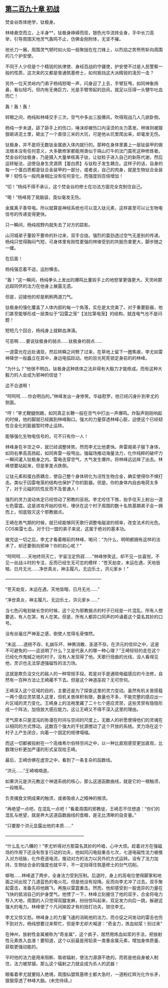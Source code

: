 ## [第二百九十章 初战](https://www.xxbiquge.com/11_11207/8973658.html)


  焚金谷炼体绝学，钛极身。

  林峰悬空而立，上半身**，钛极身峥嵘而现，银色光华流转全身，手中长刀高举，引导周围天地灵气轰鸣不止，仿佛金刚附体，无坚不摧。

  他长刀一展，周围灵气顿时如火焰一般聚拢在在刀锋上，以烈焰之势熊熊斩向周围的几个护安使。

  不同于人少但是个个精锐的执律使、身经百战的守疆使，护安使不过是人民警察一般的性质，这次来的又都是普通筑基修士，如何抵挡这大派精锐的凌厉一击？

  另外一位天灵岭内门弟子杨纯怒喝一声，闪身迎了上去，手臂狂甩，如同神象扬鼻，看似轻巧，但内有无俦巨力，光是手臂带起的劲风，就足以压得一头犍牛吐血而亡！

  轰！轰！轰！

  转眼之间，杨纯和林峰交手三次，空气中多出三股爆风，吹得观战几人几欲卧倒。

  杨纯一步未退，舔了舔手上的伤口，唾沫却被伤口内滚烫的炎力蒸发。林锋则被狠狠砸进泥土里，砸出了一个直径三米的大坑，可是他从坑里爬出来，却毫发无伤。

  钛极身，并不是将无数钛金属嵌入体内就行的。那种在身体里裹上一层钛装甲的做法根本没有任何意义，大多数修家都能用类似于隔山打牛的法门震死这种修炼者。焚金谷的钛极身，乃是摄入大量单核离子钛，让钛粒子进入自己的新陈代谢，然后运转秘法，迫使自身生灵源质【蛋白质】与钛粒子发生耦合。这样子的话，自身的每一个蛋白质都是钛合金装甲的一部分，或者说，自己的肉身，就是生物钛合金装甲！韧性与一般肉身相比没有任何变化，而强度则百倍增加！

  “切！”杨纯不得不承认，这个焚金谷的修士在功法方面完全克制住自己。

  “喝！”杨峰晃了晃脑袋，竟似毫发无伤。

  金属离子善导电。所以就算是神经系统也可以混入钛元素，这样甚至可以让生物电信号的传递变得更快。

  只一瞬间，杨纯视野内就失去了对方的踪影。

  山河城弟子董姣不要命的扑过来，双手合拢。强烈的震劲透过空气无差别的传递。杨纯只觉得胸闷气短，可身体里有刚性更强的林锋受到的共振伤害更大，脚步随之一缓。

  在后面！

  杨纯强忍着不适，运肘横击。

  “轰！”这一瞬间，杨纯拳头上发出的爆鸣比董姣手上的地怒掌更强更大。天灵岭那远超同侪的法力在他身上展露无遗。

  但是，迎接他的却是刷刷两道刀气。

  钛极身的强化覆盖了人体内部的每一个角落，实在是太完美了。对于重要脏器，他们甚至能够形成一层类似于“囚雷之笼”【法拉第电笼】的结构，就连电气也不是问题！

  短短几个回合，杨纯身上就鲜血淋漓。

  可恶啊……要说钛极身的弱点……钛极身的弱点……

  一道雷光在远处涌现，然后转瞬之间劈了过来，在草地上留下一圈焦痕，李尤如雷神降世一般矗立在其中，身边电弧跃动。他的目光死死锁定身前的的林峰。

  “为什么？”他很不明白。钛极身这种炼体之法非得有大毅力才能练成。而有这种大毅力的人会成为邪神的信徒？

  这不合道啊！

  “呵呵呵……你会明白的。”林峰发出一身惨笑。华益慰罗。他已经闪身扑到李尤的侧面。

  “哼！”李尤鞭腿侧踢，如同真正长鞭一般在空气中打出一声爆鸣。炸裂声刚刚响起的时候，他的脚就已经踹到林峰胸口。强大的力量穿透林峰心脏，迫使这个已经韧性合金化的脏器暂时停止运转。

  能够强化生物电信号的，可不只有你一人！

  林峰身在半空之中，就已经调整体势。然而李尤比他更快。奔雷阁弟子服下身体，如同右拳高高扬起，如同奔雷一般甩出。强磁场推动海量法力，化作纯粹的破坏力一瞬间灌入钛极身之内。雷电击穿空气，大气发生爆炸。将林峰远远摔了出去。林峰想要站起来，但是爹差点跌倒。

  让钛元素和蛋白质耦合，使自己整个身体转化为活性生物合金，确实使得你不惧打击。类似于囚雷电笼的结构也保护了你的脏器。但是。你的身体内自由电荷太多了，对于元磁的抗性反而不及普通人！

  强烈的灵力波动肯定已经惊动了邪教的巫祝。李尤咬住下唇，抬手往天上射出一道七色雷霆。这是进攻开始的信号。埋伏在这个村子周围的数十名筑基期弟子会一拥而上，彻底毁灭这个邪教据点。

  王崎在练气期的时候，就已经能够同天歌行调整电磁波的频率，改变法术的光色。COS紫雷七击。对于归一盟的弟子来说，这属于绝对的基本功。

  做完这一切之后，李尤才看着眼前的林峰，喝问：“为什么，明明都拥有这样的法术了，却还要倒向邪神？你的初心呢？”

  “呵呵呵……天地终将灭亡，宇宙注定热寂……”林峰惨笑这，却不见一丝喜悦，不见一丝战斗时的专注，反而已经生无可恋的模样：“苍天劫变，末运在遇，天地皆暗，日月无光……净世真炎，神主履凡，无边乐土，洪元家乡！”

  ——————————————————————

  “苍天劫变，末运在遇，天地皆暗，日月无光……”

  “净世真炎，神主履凡，无边乐土，洪元家乡……”

  当七色闪电划破长空的时候，这个沦为邪教据点的村子已经是一片混乱。所有人想要逃，有人在哭，有人在笑。但是，所有人都异口同声的吟诵着这个莫名其妙的口号。

  没有丝毫庄严神圣之感，倒使人觉得毛骨悚然。

  “末运……道统不存、礼崩乐坏、神佛消散、圣道不存。在洪元的信仰之中，这是不可避免的——这说明了什么？又是代表人的哪一种心理？”王崎轻轻的走在这个已经化作鬼蜮之地的村子。没有人发现得了他。天歌行扭曲的光线，没人看得见他，灵识也无法穿透强磁性的法力场。

  这就是欺负没文化的敌人的一种常规手段。若是对手是通晓电磁感应的今法修，自然有一百种方法让王崎藏不下去。但是这个神道巫祝？无可奈何。

  王崎深入这个区域的目的，主要还是为了探查这里的灵力变动。虽然有机关兽搭载一两个感应灵禁潜入这里，但机关兽体积有限，数量也不多，不能完整的感应出一片区域的灵力变化。王崎身上的法袍里藏了二十七个感应灵禁，这些灵禁有隐隐形成一个阵法，加倍放大感应能力。这让王崎又不得不深入这里的理由。

  灵气原本只是混沌的弥漫在时间与空间的尺度上。无数人的祈愿使得他们的灵魂在以相同的方式悸动。这数百个强大的干扰源搅动了这个开放的系统。灵力场在这个村子上产生闭合，向着一个固定的规律塌缩。

  而这一切都被投射在一个高维希尔伯特空间之中，以一种比直观感受更加直观，比数理分析更加严谨的形式呈现给王崎。

  最后，王崎仿佛在虚空之中，看到了一条复杂的函数线。

  “洪元……”王崎喃喃道。

  如果洪元是洪元教这个神道系统的核心，那么这道函数曲线，就是它的一根触须，一段根系。

  负责捕食文明成果的触须，或者吸收人之精神的根须。

  “再绝望一点吧，在混乱一点吧！”看着周围的邪教徒，王崎忍不住想道：“你们的混乱与绝望，就是养大这道函数曲线的食粮，是无比清晰的自变量。”

  “只要那个洪元显露出他的本质……”

  ——————————————————

  “什么乱七八糟的！”李尤听得对方那莫名其妙的吟唱，心中大烦。趁着对方在强磁场的作用下还没有恢复行动的功夫，他如同闪电般重击七次，七道电磁性法力被推入对方经脉，化作奇道电流，推动对方的法力以另外的方式运转。没有了法力加持，生物钛合金的强度也就平平，不一定挡得住筑基修士的剑气切削。

  噼啪……林峰退了两步，全身法力受到压制。后退时，身上的高电位使得脚掌和地面之间出现了几道蓝色的电火花。但是他没有投降。反而向李尤冲了过去。双手聚起雷击，准备先将他踢飞，再施以雷霆重击。然而，他却感受到一股诡异的力量在飞快的抵消自己的护身罡气。他愣了一下，林峰立刻握住了他的双手，合金将电力导入大地，周围的人只觉得双腿发麻，纷纷惊叫起来，双足发力向后一跳，躲避这强大的电力。林峰使了个凡间摔跤才有的扭打功夫，锁住李尤。

  李尤又惊又怒。林峰身上的力量飞速的消耗他的法力，而仓促之间发动的雷击也伤不到对方。杨纯想要过来帮忙，但是李尤却大喊道：“奇金力，炼血如浆！别过来”

  在神州，放射性金属被称为“奇金属”，这个疯子，居然用炼血如浆的手法，把放射性元素炼入血液！要知道，这个以前最是用铅汞一类重金属元素，增加身体质量、获取更强动能的。

  平时他的法力是用来阻断、吸收辐射，使法力源源不绝的。而若是他自身被人制住，法力被禁锢，那么这个辐射之力就会成为杀人的武器！

  眼看着李尤就要陷入绝境，周围仙盟筑基修士都大急时，一道粉红辉光化作长矛，狠狠穿透了林峰大脑。(未完待续。)
